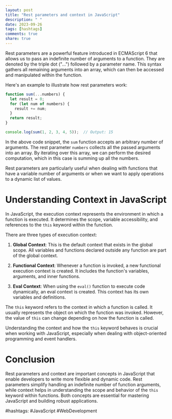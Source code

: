 ```yaml
---
layout: post
title: "Rest parameters and context in JavaScript"
description: " "
date: 2023-09-26
tags: [hashtags]
comments: true
share: true
---
```


Rest parameters are a powerful feature introduced in ECMAScript 6 that allows us to pass an indefinite number of arguments to a function. They are denoted by the triple dot ("...") followed by a parameter name. This syntax gathers all remaining arguments into an array, which can then be accessed and manipulated within the function.

Here's an example to illustrate how rest parameters work:

```javascript
function sum(...numbers) {
  let result = 0;
  for (let num of numbers) {
    result += num;
  }
  return result;
}

console.log(sum(1, 2, 3, 4, 5));  // Output: 15
```

In the above code snippet, the `sum` function accepts an arbitrary number of arguments. The rest parameter `numbers` collects all the passed arguments into an array. By iterating over this array, we can perform the desired computation, which in this case is summing up all the numbers.

Rest parameters are particularly useful when dealing with functions that have a variable number of arguments or when we want to apply operations to a dynamic list of values.

# Understanding Context in JavaScript

In JavaScript, the execution context represents the environment in which a function is executed. It determines the scope, variable accessibility, and references to the `this` keyword within the function.

There are three types of execution context:

1. **Global Context**: This is the default context that exists in the global scope. All variables and functions declared outside any function are part of the global context.

2. **Functional Context**: Whenever a function is invoked, a new functional execution context is created. It includes the function's variables, arguments, and inner functions.

3. **Eval Context**: When using the `eval()` function to execute code dynamically, an eval context is created. This context has its own variables and definitions.

The `this` keyword refers to the context in which a function is called. It usually represents the object on which the function was invoked. However, the value of `this` can change depending on how the function is called.

Understanding the context and how the `this` keyword behaves is crucial when working with JavaScript, especially when dealing with object-oriented programming and event handlers.

# Conclusion

Rest parameters and context are important concepts in JavaScript that enable developers to write more flexible and dynamic code. Rest parameters simplify handling an indefinite number of function arguments, while context helps in understanding the scope and behavior of the `this` keyword within functions. Both concepts are essential for mastering JavaScript and building robust applications.

#hashtags: #JavaScript #WebDevelopment